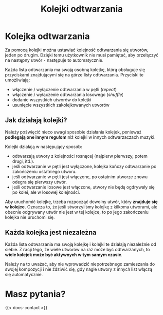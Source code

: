 ﻿---
title: "Kolejki odtwarzania"
description: "Używanie kolejek w celu automatycznego odtwarzania utworów."
weight: 60
---

# Kolejka odtwarzania

Za pomocą kolejki można ustawiać kolejność odtwarzania się utworów, jeden po drugim. Dzięki temu użytkownik nie musi pamiętać, aby przełączyć na następny utwór - następuje to automatycznie.

Każda lista odtwarzania ma swoją osobną kolejkę, którą obsługuje się przyciskami znajdującymi się na górze listy odtwarzania. Przyciski te umożliwiają:
- włączenie / wyłączenie odtwarzania w pętli (*repeat*)
- włączenie / wyłączenie odtwarzania losowego (*shuffle*)
- dodanie wszystkich utworów do kolejki
- usunięcie wszystkich zakolejkowanych utworów

## Jak działają kolejki?

Należy poświęcić nieco uwagi sposobie działania kolejek, ponieważ **podlegają one innym regułom** niż kolejki w innych odtwarzaczach muzyki. 

Kolejki działają w następujący sposób:
- odtwarzają utwory z kolejności rosnącej (najpierw pierwszy, potem drugi, itd.).
- jeśli odtwarzanie w pętli jest wyłączone, kolejka kończy odtwarzanie po zakończeniu ostatniego utworu.
- jeśli odtwarzanie w pętli jest włączone, po ostatnim utworze znowu odegra się pierwszy utwór.
- jeśli odtwarzanie losowe jest włączone, utwory nie będą ogdrywały się po kolei, ale w losowej kolejności.

Aby uruchomić kolejkę, trzeba rozpocząć dowolny utwór, który **znajduje się w kolejce.** Oznacza to, że jeśli stworzyliśmy kolejkę z kilkoma utworami, ale obecnie odgrywany utwór nie jest w tej kolejce, to po jego zakończeniu kolejka nie uruchomi się. 

## Każda kolejka jest niezależna

Każda lista odtwarzania ma swoją kolejkę i kolejki te działają niezależnie od siebie. Z racji tego, że wiele utworów na raz może być odtwarzanych, to **wiele kolejek może być aktywnych w tym samym czasie**. 

Należy na to uważać, aby nie wprowadzić niepotrzebnego zamieszania do swojej kompozycji i nie ździwić się, gdy nagle utwory z innych list włączą się automatycznie.

# Masz pytania?

{{< docs-contact >}}